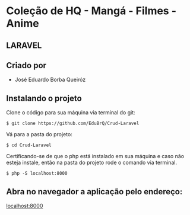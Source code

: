 # Coleção de HQ - Mangá - Filmes - Anime

## LARAVEL 
## Criado por

* José Eduardo Borba Queiróz


## Instalando o projeto

Clone o código para sua máquina via terminal do git:

    $ git clone https://github.com/EduBrQ/Crud-Laravel

Vá para a pasta do projeto:

    $ cd Crud-Laravel

Certificando-se de que o php está instalado em sua máquina e caso não esteja instale,
então na pasta do projeto rode o comando via terminal.

    $ php -S localhost:8000

## Abra no navegador a aplicação pelo endereço:

[localhost:8000](localhost:8000)

